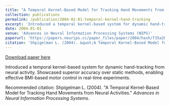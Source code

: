 ```yaml
---
title: "A Temporal Kernel-Based Model for Tracking Hand Movements from Neural Activities"
collection: publications
permalink: /publication/2004-01-01-temporal-kernel-hand-tracking
excerpt: 'Introduced a temporal kernel-based system for dynamic hand-tracking from neural activity. Showcased superior accuracy over static methods, enabling effective BMI-based motor control in real-time experiments.'
date: 2004-01-01
venue: 'Advances in Neural Information Processing Systems (NIPS)'
paperurl: 'https://papers.neurips.cc/paper_files/paper/2004/hash/f35a2bc72dfdc2aae569a0c7370bd7f5-Abstract.html'
citation: 'Shpigelman L. (2004). &quot;A Temporal Kernel-Based Model for Tracking Hand Movements from Neural Activities.&quot; <i>Advances in Neural Information Processing Systems</i>.'
---
```


<a href='https://papers.neurips.cc/paper_files/paper/2004/hash/f35a2bc72dfdc2aae569a0c7370bd7f5-Abstract.html'>Download paper here</a>

Introduced a temporal kernel-based system for dynamic hand-tracking from neural activity. Showcased superior accuracy over static methods, enabling effective BMI-based motor control in real-time experiments.

Recommended citation: Shpigelman L. (2004). "A Temporal Kernel-Based Model for Tracking Hand Movements from Neural Activities." <i>Advances in Neural Information Processing Systems</i>.